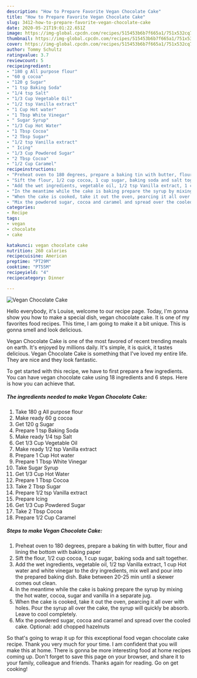 ```yaml
---
description: "How to Prepare Favorite Vegan Chocolate Cake"
title: "How to Prepare Favorite Vegan Chocolate Cake"
slug: 3412-how-to-prepare-favorite-vegan-chocolate-cake
date: 2020-05-21T19:01:22.651Z
image: https://img-global.cpcdn.com/recipes/515453b6b7f665a1/751x532cq70/vegan-chocolate-cake-recipe-main-photo.jpg
thumbnail: https://img-global.cpcdn.com/recipes/515453b6b7f665a1/751x532cq70/vegan-chocolate-cake-recipe-main-photo.jpg
cover: https://img-global.cpcdn.com/recipes/515453b6b7f665a1/751x532cq70/vegan-chocolate-cake-recipe-main-photo.jpg
author: Tommy Schultz
ratingvalue: 3.7
reviewcount: 5
recipeingredient:
- "180 g All purpose flour"
- "60 g cocoa"
- "120 g Sugar"
- "1 tsp Baking Soda"
- "1/4 tsp Salt"
- "1/3 Cup Vegetable Oil"
- "1/2 tsp Vanilla extract"
- "1 Cup Hot water"
- "1 Tbsp White Vinegar"
- " Sugar Syrup"
- "1/3 Cup Hot Water"
- "1 Tbsp Cocoa"
- "2 Tbsp Sugar"
- "1/2 tsp Vanilla extract"
- " Icing"
- "1/3 Cup Powdered Sugar"
- "2 Tbsp Cocoa"
- "1/2 Cup Caramel"
recipeinstructions:
- "Preheat oven to 180 degrees, prepare a baking tin with butter, flour and lining the bottom with baking paper"
- "Sift the flour, 1/2 cup cocoa, 1 cup sugar, baking soda and salt together."
- "Add the wet ingredients, vegetable oil, 1/2 tsp Vanilla extract, 1 cup Hot water and white vinegar to the dry ingredients, mix well and pour into the prepared baking dish. Bake between 20-25 min until a skewer comes out clean."
- "In the meantime while the cake is baking prepare the syrup by mixing the hot water, cocoa, sugar and vanilla in a separate jug."
- "When the cake is cooked, take it out the oven, pearcing it all over with holes. Pour the syrup all over the cake, the syrup will quickly be absorb. Leave to cool completely."
- "Mix the powdered sugar, cocoa and caramel and spread over the cooled cake. Optional: add chopped hazelnuts"
categories:
- Recipe
tags:
- vegan
- chocolate
- cake

katakunci: vegan chocolate cake 
nutrition: 260 calories
recipecuisine: American
preptime: "PT29M"
cooktime: "PT55M"
recipeyield: "4"
recipecategory: Dinner

---
```



![Vegan Chocolate Cake](https://img-global.cpcdn.com/recipes/515453b6b7f665a1/751x532cq70/vegan-chocolate-cake-recipe-main-photo.jpg)

Hello everybody, it's Louise, welcome to our recipe page. Today, I'm gonna show you how to make a special dish, vegan chocolate cake. It is one of my favorites food recipes. This time, I am going to make it a bit unique. This is gonna smell and look delicious.

Vegan Chocolate Cake is one of the most favored of recent trending meals on earth. It's enjoyed by millions daily. It's simple, it is quick, it tastes delicious. Vegan Chocolate Cake is something that I've loved my entire life. They are nice and they look fantastic.




To get started with this recipe, we have to first prepare a few ingredients. You can have vegan chocolate cake using 18 ingredients and 6 steps. Here is how you can achieve that.

<!--inarticleads1-->

##### The ingredients needed to make Vegan Chocolate Cake:

1. Take 180 g All purpose flour
1. Make ready 60 g cocoa
1. Get 120 g Sugar
1. Prepare 1 tsp Baking Soda
1. Make ready 1/4 tsp Salt
1. Get 1/3 Cup Vegetable Oil
1. Make ready 1/2 tsp Vanilla extract
1. Prepare 1 Cup Hot water
1. Prepare 1 Tbsp White Vinegar
1. Take  Sugar Syrup
1. Get 1/3 Cup Hot Water
1. Prepare 1 Tbsp Cocoa
1. Take 2 Tbsp Sugar
1. Prepare 1/2 tsp Vanilla extract
1. Prepare  Icing
1. Get 1/3 Cup Powdered Sugar
1. Take 2 Tbsp Cocoa
1. Prepare 1/2 Cup Caramel




<!--inarticleads2-->

##### Steps to make Vegan Chocolate Cake:

1. Preheat oven to 180 degrees, prepare a baking tin with butter, flour and lining the bottom with baking paper
1. Sift the flour, 1/2 cup cocoa, 1 cup sugar, baking soda and salt together.
1. Add the wet ingredients, vegetable oil, 1/2 tsp Vanilla extract, 1 cup Hot water and white vinegar to the dry ingredients, mix well and pour into the prepared baking dish. Bake between 20-25 min until a skewer comes out clean.
1. In the meantime while the cake is baking prepare the syrup by mixing the hot water, cocoa, sugar and vanilla in a separate jug.
1. When the cake is cooked, take it out the oven, pearcing it all over with holes. Pour the syrup all over the cake, the syrup will quickly be absorb. Leave to cool completely.
1. Mix the powdered sugar, cocoa and caramel and spread over the cooled cake. Optional: add chopped hazelnuts




So that's going to wrap it up for this exceptional food vegan chocolate cake recipe. Thank you very much for your time. I am confident that you will make this at home. There is gonna be more interesting food at home recipes coming up. Don't forget to save this page on your browser, and share it to your family, colleague and friends. Thanks again for reading. Go on get cooking!
